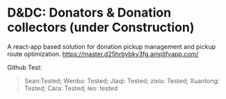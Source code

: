 # D&DC: Donators & Donation collectors (under Construction)
A react-app based solution for donation pickup management and pickup route optimization.
https://master.d25hrbybky3fg.amplifyapp.com/

Github Test:  
>Sean:Tested;
>Wenbo: Tested;
>Jiaqi: Tested;
>zixiu: Tested;
>Xuantong: Tested;
>Cara: Tested;
>leo: tested